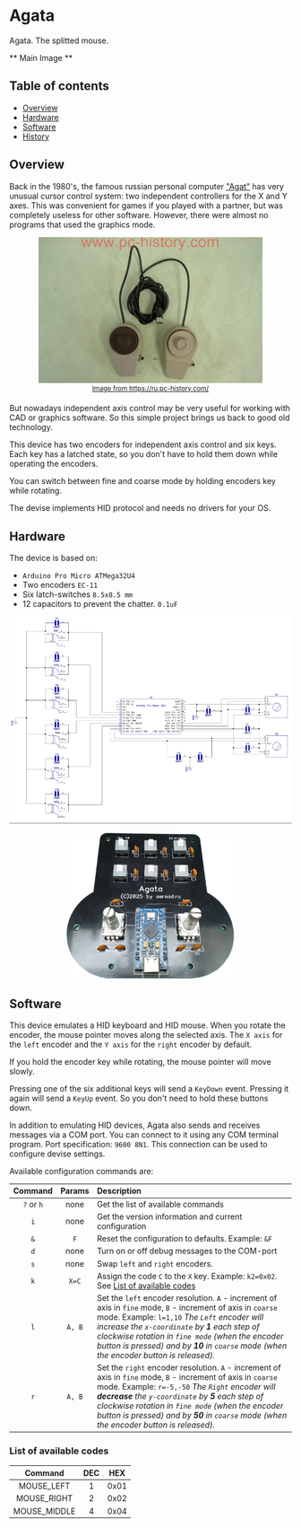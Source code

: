 # Agata
Agata. The splitted mouse.

** Main Image **

## Table of contents
* [Overview](#overview)
* [Hardware](#hardware)
* [Software](#software)
* [History](#history)


## Overview
Back in the 1980's, the famous russian personal computer ["Agat"](http://agatcomp.ru/agat/index.shtml) has very unusual cursor control system: two independent controllers for the X and Y axes. This was convenient for games if you played with a partner, but was completely useless for other software. However, there were almost no programs that used the graphics mode.
<p align="center"><img src="img/agat.jpg"/><br>
<sup><a href="https://ru.pc-history.com/">Image from https://ru.pc-history.com/</a></sup>
</p>

But nowadays independent axis control may be very useful for working with CAD or graphics software. So this simple project brings us back to good old technology.

This device has two encoders for independent axis control and six keys. Each key has a latched state, so you don't have to hold them down while operating the encoders.

You can switch between fine and coarse mode by holding encoders key while rotating.

The devise implements HID protocol and needs no drivers for your OS.



## Hardware
The device is based on:
*  `Arduino Pro Micro ATMega32U4` 
*  Two encoders `EC-11`
*  Six latch-switches `8.5x8.5 mm`
*  12 capacitors to prevent the chatter. `0.1uF`

<p align="center"><img src="img/schematic.png"/>

<p align="center"><img src="img/without-case.jpg" width="300"/>


## Software
This device emulates a HID keyboard and HID mouse. When you rotate the encoder, the mouse pointer moves along the selected axis. The `X axis` for the `left` encoder and the `Y axis` for the `right` encoder by default.

If you hold the encoder key while rotating, the mouse pointer will move slowly.

Pressing one of the six additional keys will send a `KeyDown` event. Pressing it again will send a `KeyUp` event. So you don't need to hold these buttons down.

In addition to emulating HID devices, Agata also sends and receives messages via a COM port. You can connect to it using any COM terminal program. Port specification: `9600 8N1`. This connection can be used to configure devise settings.

Available configuration commands are:

|Command|Params|Description|
|:---:|:---:|:---|
|`?` or `h`|none|Get the list of available commands|
|`i`|none|Get the version information and current configuration|
|`&`|`F`|Reset the configuration to defaults. Example: `&F`|
|`d`|none|Turn on or off debug messages to the COM-port|
|`s`|none|Swap `left` and `right` encoders.|
|`k`|`X=C`|Assign the code `C` to the `X` key. Example: `k2=0x02`. See [List of available codes](#List-of-available-codes)|
|`l`|`A, B`|Set the `left` encoder resolution. `A` - increment of axis in `fine` mode, `B` - increment of axis in `coarse` mode. Example: `l=1,10` *The `Left` encoder will increase the `x-coordinate` by **1** each step of clockwise rotation in `fine mode` (when the encoder button is pressed) and by **10** in `coarse` mode (when the encoder button is released).*|
|`r`|`A, B`|Set the `right` encoder resolution. `A` - increment of axis in `fine` mode, `B` - increment of axis in `coarse` mode. Example: `r=-5,-50` *The `Right` encoder will **decrease** the `y-coordinate` by **5** each step of clockwise rotation in `fine mode` (when the encoder button is pressed) and by **50** in `coarse` mode (when the encoder button is released).*|


### List of available codes

|Command|DEC|HEX|
|:---:|:---:|:---:|
|MOUSE_LEFT|1|0x01|
|MOUSE_RIGHT|2|0x02|
|MOUSE_MIDDLE|4|0x04|

